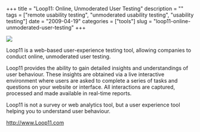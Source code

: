 +++
title = "Loop11: Online, Unmoderated User Testing"
description = ""
tags = ["remote usability testing", "unmoderated usability testing", "usability testing"]
date = "2009-04-19"
categories = ["tools"]
slug = "loop11-online-unmoderated-user-testing"
+++


<div class="tool-screenshot mb1"><a href="http://www.loop11.com/"><img id='bluga-thumbnail-2802' class='bluga-thumbnail custom' src='http://media.konigi.com/bluga/
wt52310f6bdb3c6_custom.jpg'/></a></div><p>Loop11 is a web-based user-experience testing tool, allowing companies to conduct online, unmoderated user testing.</p>
<p>Loop11 provides the ability to gain detailed insights and understandings of user behaviour.  These insights are obtained via a live interactive environment where users are asked to complete a series of tasks and questions on your website or interface.  All interactions are captured, processed and made available in real-time reports.</p>
<p>Loop11 is not a survey or web analytics tool, but a user experience tool helping you to understand user behaviour.</p>
  
<p><a href="http://www.loop11.com/">http://www.Loop11.com</a></p>
      
